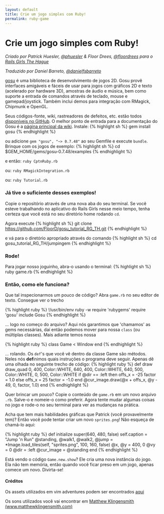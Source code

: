 ```yaml
---
layout: default
title: Crie um jogo simples com Ruby!
permalink: ruby-game
---
```


# Crie um jogo simples com Ruby!

*Criado por Patrick Huesler, [@phuesler](https://twitter.com/phuesler) & Floor Drees, [@floordrees](https://twitter.com/floordrees) para o [Rails Girls The Hague](http://railsgirls.com/thehague)*

*Traduzido por Daniel Barreto, [@danielfsbarreto](https://github.com/danielfsbarreto)*

[gosu](http://www.libgosu.org/) é uma biblioteca de desenvolvimento de jogos 2D. Gosu provê interfaces amigáveis e fáceis de usar para jogos com gráficos 2D e texto (acelerado por hardware 3D), amostras de áudio e música, bem como suporte a entrada de comandos através de teclado, mouse e gamepad/joystick. Também inclui demos para integração com RMagick, Chipmunk e OpenGL.

Seus códigos-fonte, wiki, rastreadores de defeitos, etc. estão todos [disponíveis no GitHub](http://github.com/jlnr/gosu/). O melhor ponto de entrada para a documentação do Gosu é a [página principal da wiki](http://github.com/jlnr/gosu/wiki).
Instale:
{% highlight sh %}
gem install gosu
{% endhighlight %}

ou adicione `gem "gosu", "~> 0.7.48"` ao seu Gemfile e execute `bundle`.
Brinque com os jogos de exemplo:
{% highlight sh %}
cd $GEM_HOME/gems/gosu-0.7.48/examples
{% endhighlight %}

e então: `ruby CptnRuby.rb`

ou: `ruby RMagickIntegration.rb`

ou: `ruby Tutorial.rb`

### Já tive o suficiente desses exemplos!

Copie o repositório através de uma nova aba do seu terminal. Se você esteve trabalhando no aplicativo do Rails Girls nesse meio tempo, tenha certeza que você está no seu diretório home rodando ```cd```.

Agora execute
{% highlight sh %}
git clone https://github.com/FloorD/gosu_tutorial_RG_TH.git
{% endhighlight %}

e vá para o diretório apropriado através do comando
{% highlight sh %}
cd gosu_tutorial_RG_TH/jumpingem
{% endhighlight %}

### Rode!

Para jogar nosso joguinho, abra-o usando o terminal:
{% highlight sh %}
ruby game.rb
{% endhighlight %}

### Então, como ele funciona?

Que tal inspecionarmos um pouco de código? Abra `game.rb` no seu editor de texto. Consegue ver o trecho

{% highlight ruby %}
!/usr/bin/env ruby -w
require 'rubygems'
require 'gosu'
include Gosu
{% endhighlight %}

... logo no começo do arquivo? Aqui nós garantimos que 'chamamos' as gems necessárias, daí então podemos mover para nossa `class` (ou múltiplas classes).
Mais adiante temos nossa

{% highlight ruby %}
class Game < Window
end
{% endhighlight %}

... rolando. Os `def`'s que você vê dentro da classe Game são métodos. Neles nós **def**inimos quais instruções o programa deve seguir. Apenas dê uma olhada no seguinte trecho de código:
{% highlight ruby %}
def draw
  draw_quad 0, 400, Color::WHITE, 640, 400, Color::WHITE, 640, 500, Color::WHITE, 0, 500, Color::WHITE
    if @dir == :left then
      offs_x = -25
      factor = 1.0
    else
      offs_x = 25
      factor = -1.0
  end
  @cur_image.draw(@x + offs_x, @y - 49, 0, factor, 1.0)
end
{% endhighlight %}

Quer brincar um pouco? Copie o conteúdo de `game.rb` em um novo arquivo `.rb`. Salve-o e nomeie-o como preferir. Agora tente mudar algumas coisas no jogo e rode-o no seu terminal para ver as mudanças na prática.

Acha que tem mais habilidades gráficas que Patrick (você provavelmente tem)? Então você pode tentar criar um novo `sprites.png`! Não esqueça de chamá-lo aqui:

{% highlight ruby %}
def initialize
    super(640, 480, false)
    self.caption = "Jump 'n Run"
    @standing, @walk1, @walk2, @jump = *Image.load_tiles(self, "sprites.png", 100, 160, false)
    @x, @y = 400, 0
    @vy = 0
    @dir = :left
    @cur_image = @standing
  end
{% endhighlight %}

Está vendo o código `Game.new.show`? Ele cria uma nova instância do jogo. Ela não tem memória, então quando você ficar preso em um jogo, apenas comece um novo. Divirta-se!

#### Créditos

Os assets utilizados em vim adventures podem ser encontrados [aqui](http://www.lostgarden.com/2007/05/dancs-miraculously-flexible-game.html)

Os sons utilizados você vai encontrar em [Matthew Klingensmith (www.matthewklingensmith.com)](http://opengameart.org/content/matts-creative-commons-music)
